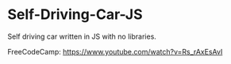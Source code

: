 # Self-Driving-Car-JS
Self driving car written in JS with no libraries.

FreeCodeCamp:
https://www.youtube.com/watch?v=Rs_rAxEsAvI
